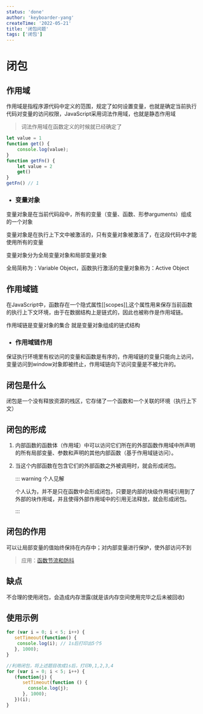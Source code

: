 ```yaml
---
status: 'done'
author: 'keyboarder-yang'
createTime: '2022-05-21'
title: '闭包问题'
tags: ['闭包']
---
```


# 闭包

## 作用域

作用域是指程序源代码中定义的范围，规定了如何设置变量，也就是确定当前执行代码对变量的访问权限，JavaScript采用词法作用域，也就是静态作用域

> 词法作用域在函数定义的时候就已经确定了

```js
let value = 1
function get() {
    console.log(value);
}
function getFn() {
    let value = 2
    get()
}
getFn() // 1
```

+ ### 变量对象

变量对象是在当前代码段中，所有的变量（变量、函数、形参arguments）组成的一个对象

变量对象是在执行上下文中被激活的，只有变量对象被激活了，在这段代码中才能使用所有的变量

变量对象分为全局变量对象和局部变量对象

全局简称为：Variable Object，函数执行激活的变量对象称为：Active Object

## 作用域链

在JavaScript中，函数存在一个隐式属性[[scopes]],这个属性用来保存当前函数的执行上下文环境，由于在数据结构上是链式的，因此也被称作是作用域链。

作用域链是变量对象的集合 就是变量对象组成的链式结构

+ ### 作用域链作用

保证执行环境里有权访问的变量和函数是有序的，作用域链的变量只能向上访问，变量访问到window对象即被终止，作用域链向下访问变量是不被允许的。

## 闭包是什么

闭包是一个没有释放资源的栈区，它存储了一个函数和一个关联的环境（执行上下文）

## 闭包的形成

1. 内部函数的函数体（作用域）中可以访问它们所在的外部函数作用域中所声明的所有局部变量、参数和声明的其他内部函数（基于作用域链访问）。

2. 当这个内部函数在包含它们的外部函数之外被调用时，就会形成闭包。

   ::: warning 个人见解

   个人认为，并不是只在函数中会形成闭包，只要是内部的块级作用域引用到了外部的块作用域，并且使得外部作用域中的引用无法释放，就会形成闭包。

   :::

## 闭包的作用
可以让局部变量的值始终保持在内存中；对内部变量进行保护，使外部访问不到
> 应用：[函数节流和防抖](./debounce-throttling.md)
## 缺点
不合理的使用闭包，会造成内存泄露(就是该内存空间使用完毕之后未被回收)

## 使用示例
```javascript
for (var i = 0; i < 5; i++) {
   setTimeout(function() {
    console.log(i); // 1s后打印出5个5
   }, 1000);
}

//利用闭包，将上述题目改成1s后，打印0,1,2,3,4
for (var i = 0; i < 5; i++) {
   (function(j) {
      setTimeout(function () {
        console.log(j);
      }, 1000);
   })(i);
}
```

